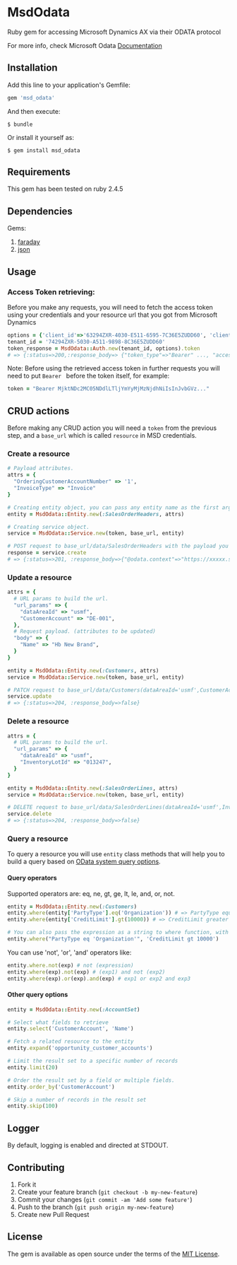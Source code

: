 # MsdOdata

Ruby gem for accessing Microsoft Dynamics AX via their ODATA protocol

For more info, check Microsoft Odata [Documentation](https://docs.microsoft.com/en-us/dynamics365/fin-ops-core/dev-itpro/data-entities/odata)

## Installation

Add this line to your application's Gemfile:

```ruby
gem 'msd_odata'
```

And then execute:

    $ bundle

Or install it yourself as:

    $ gem install msd_odata

## Requirements

This gem has been tested on ruby 2.4.5

## Dependencies
Gems:

1. [faraday](https://github.com/lostisland/faraday)
2. [json](https://github.com/flori/json)

## Usage
### Access Token retrieving:

Before you make any requests, you will need to fetch the access token using your credentials and your resource url that you got from Microsoft Dynamics

```ruby
options = {'client_id'=>'63294ZXR-4030-E511-6595-7C36E5ZUDD60', 'client_secret'=>'53291AAB-9090-E311-6565-6C3BE5ZUDD60', 'grant_type'=>'client_credentials', 'resource'=>'https://example.sandbox.ax.dynamics.com'}
tenant_id = '74294ZXR-5030-A511-9898-8C36E5ZUDD60'
token_response = MsdOdata::Auth.new(tenant_id, options).token
# => {:status=>200,:response_body=> {"token_type"=>"Bearer" ..., "access_token": "MjktNDc2MC05NDdlLTljYmYyMjMzNjdhNiIsInJvbGVz ..."}}
```
Note: Before using the retrieved access token in further requests you will need to put ```Bearer ``` before the token itself, for example:
```ruby
token = "Bearer MjktNDc2MC05NDdlLTljYmYyMjMzNjdhNiIsInJvbGVz..."
```

## CRUD actions
Before making any CRUD action you will need a `token` from the previous step, and a `base_url` which is called `resource` in MSD credentials.

### Create a resource
```ruby
# Payload attributes.
attrs = {
  "OrderingCustomerAccountNumber" => '1',
  "InvoiceType" => "Invoice"
}

# Creating entity object, you can pass any entity name as the first argument.
entity = MsdOdata::Entity.new(:SalesOrderHeaders, attrs)

# Creating service object.
service = MsdOdata::Service.new(token, base_url, entity)

# POST request to base_url/data/SalesOrderHeaders with the payload you provided.
response = service.create
# => {:status=>201, :response_body=>{"@odata.context"=>"https://xxxxx.sandbox.ax.dynamics.com/data/$metadata#SalesOrderHeaders/$entity", "@odata.etag"=>"W/\"TQ4MjAwMzxOTUyMTQ4MDswLD....\"", "dataAreaId"=>"usmf", "SalesOrderNumber"=>"001357", "SalesUnitId"=>"", "OrderTotalTaxAmount"=>0, "AreTotalsCalculated"=>"No"........ }}
```

### Update a resource
```ruby
attrs = {
  # URL params to build the url.
  "url_params" => {
    "dataAreaId" => "usmf",
    "CustomerAccount" => "DE-001",
  },
  # Request payload. (attributes to be updated)
  "body" => {
    "Name" => "Hb New Brand",
  }
}

entity = MsdOdata::Entity.new(:Customers, attrs)
service = MsdOdata::Service.new(token, base_url, entity)

# PATCH request to base_url/data/Customers(dataAreaId='usmf',CustomerAccount='DE-001')
service.update
# => {:status=>204, :response_body=>false}
```

### Delete a resource
```ruby
attrs = {
  # URL params to build the url.
  "url_params" => {
    "dataAreaId" => "usmf",
    "InventoryLotId" => "013247",
  }
}

entity = MsdOdata::Entity.new(:SalesOrderLines, attrs)
service = MsdOdata::Service.new(token, base_url, entity)

# DELETE request to base_url/data/SalesOrderLines(dataAreaId='usmf',InventoryLotId='013247')
service.delete
# => {:status=>204, :response_body=>false}
```

### Query a resource
To query a resource you will use `entity` class methods that will help you to build a query based on [OData system query options](https://msdn.microsoft.com/en-us/library/gg309461.aspx).

#### Query operators
Supported operators are: eq, ne, gt, ge, lt, le, and, or, not.
```ruby
entity = MsdOdata::Entity.new(:Customers)
entity.where(entity['PartyType'].eq('Organization')) # => PartyType equal 'Organization'
entity.where(entity['CreditLimit'].gt(10000)) # => CreditLimit greater than 10,000

# You can also pass the expression as a string to where function, with a default 'and' if you pass multiple expressions.
entity.where("PartyType eq 'Organization'", 'CreditLimit gt 10000')
```

You can use 'not', 'or', 'and' operators like:
```ruby
entity.where.not(exp) # not (expression)
entity.where(exp).not(exp) # (exp1) and not (exp2)
entity.where(exp).or(exp).and(exp) # exp1 or exp2 and exp3
```

#### Other query options
```ruby
entity = MsdOdata::Entity.new(:AccountSet)

# Select what fields to retrieve
entity.select('CustomerAccount', 'Name')

# Fetch a related resource to the entity
entity.expand('opportunity_customer_accounts')

# Limit the result set to a specific number of records
entity.limit(20)

# Order the result set by a field or multiple fields.
entity.order_by('CustomerAccount')

# Skip a number of records in the result set
entity.skip(100)
```

## Logger

By default, logging is enabled and directed at STDOUT.

## Contributing

1. Fork it
2. Create your feature branch (```git checkout -b my-new-feature```)
3. Commit your changes (```git commit -am 'Add some feature'```)
4. Push to the branch (```git push origin my-new-feature```)
5. Create new Pull Request

## License

The gem is available as open source under the terms of the [MIT License](https://opensource.org/licenses/MIT).
